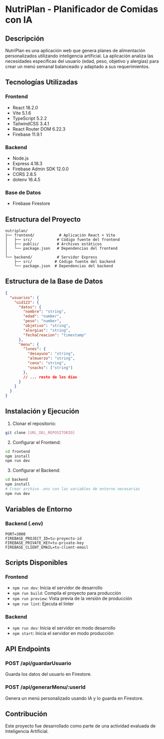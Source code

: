 # NutriPlan - Planificador de Comidas con IA

## Descripción
NutriPlan es una aplicación web que genera planes de alimentación personalizados utilizando inteligencia artificial. La aplicación analiza las necesidades específicas del usuario (edad, peso, objetivo y alergias) para crear un menú semanal balanceado y adaptado a sus requerimientos.

## Tecnologías Utilizadas

### Frontend
- React 18.2.0
- Vite 5.1.6
- TypeScript 5.2.2
- TailwindCSS 3.4.1
- React Router DOM 6.22.3
- Firebase 11.9.1

### Backend
- Node.js
- Express 4.18.3
- Firebase Admin SDK 12.0.0
- CORS 2.8.5
- dotenv 16.4.5

### Base de Datos
- Firebase Firestore

## Estructura del Proyecto

```
nutriplan/
├── frontend/           # Aplicación React + Vite
│   ├── src/           # Código fuente del frontend
│   ├── public/        # Archivos estáticos
│   └── package.json   # Dependencias del frontend
│
└── backend/           # Servidor Express
    ├── src/          # Código fuente del backend
    └── package.json  # Dependencias del backend
```

## Estructura de la Base de Datos

```json
{
  "usuarios": {
    "uid123": {
      "datos": {
        "nombre": "string",
        "edad": "number",
        "peso": "number",
        "objetivo": "string",
        "alergias": "string",
        "fechaCreacion": "timestamp"
      },
      "menu": {
        "lunes": {
          "desayuno": "string",
          "almuerzo": "string",
          "cena": "string",
          "snacks": ["string"]
        },
        // ... resto de los días
      }
    }
  }
}
```

## Instalación y Ejecución

1. Clonar el repositorio:
```bash
git clone [URL_DEL_REPOSITORIO]
```

2. Configurar el Frontend:
```bash
cd frontend
npm install
npm run dev
```

3. Configurar el Backend:
```bash
cd backend
npm install
# Crear archivo .env con las variables de entorno necesarias
npm run dev
```

## Variables de Entorno

### Backend (.env)
```
PORT=3000
FIREBASE_PROJECT_ID=tu-proyecto-id
FIREBASE_PRIVATE_KEY=tu-private-key
FIREBASE_CLIENT_EMAIL=tu-client-email
```

## Scripts Disponibles

### Frontend
- `npm run dev`: Inicia el servidor de desarrollo
- `npm run build`: Compila el proyecto para producción
- `npm run preview`: Vista previa de la versión de producción
- `npm run lint`: Ejecuta el linter

### Backend
- `npm run dev`: Inicia el servidor en modo desarrollo
- `npm start`: Inicia el servidor en modo producción

## API Endpoints

### POST /api/guardarUsuario
Guarda los datos del usuario en Firestore.

### POST /api/generarMenu/:userId
Genera un menú personalizado usando IA y lo guarda en Firestore.

## Contribución
Este proyecto fue desarrollado como parte de una actividad evaluada de Inteligencia Artificial. 